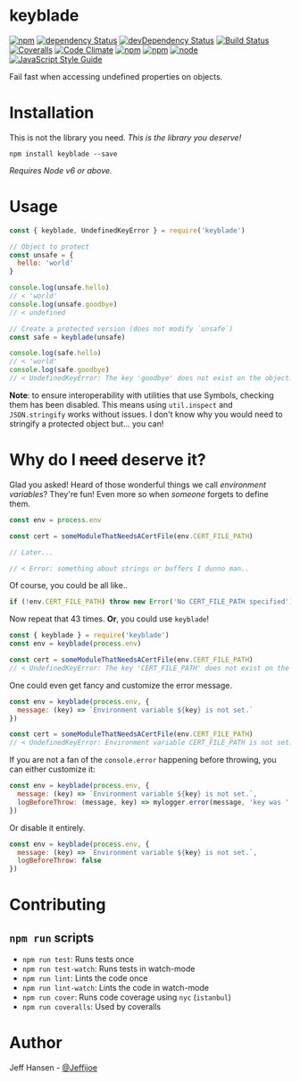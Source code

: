 # keyblade

[![npm](https://img.shields.io/npm/v/keyblade.svg?maxAge=1000)](https://www.npmjs.com/package/keyblade)
[![dependency Status](https://img.shields.io/david/jeffijoe/keyblade.svg?maxAge=1000)](https://david-dm.org/jeffijoe/keyblade)
[![devDependency Status](https://img.shields.io/david/dev/jeffijoe/keyblade.svg?maxAge=1000)](https://david-dm.org/jeffijoe/keyblade)
[![Build Status](https://img.shields.io/travis/jeffijoe/keyblade.svg?maxAge=1000)](https://travis-ci.org/jeffijoe/keyblade)
[![Coveralls](https://img.shields.io/coveralls/jeffijoe/keyblade.svg?maxAge=1000)](https://coveralls.io/github/jeffijoe/keyblade)
[![Code Climate](https://img.shields.io/codeclimate/github/jeffijoe/keyblade.svg?maxAge=1000)](https://codeclimate.com/github/jeffijoe/keyblade)
[![npm](https://img.shields.io/npm/dt/keyblade.svg?maxAge=1000)](https://www.npmjs.com/package/keyblade)
[![npm](https://img.shields.io/npm/l/keyblade.svg?maxAge=1000)](https://github.com/jeffijoe/keyblade/blob/master/LICENSE.md)
[![node](https://img.shields.io/node/v/keyblade.svg?maxAge=1000)](https://www.npmjs.com/package/keyblade)
[![JavaScript Style Guide](https://img.shields.io/badge/code%20style-standard-brightgreen.svg)](http://standardjs.com/)

Fail fast when accessing undefined properties on objects.

# Installation

This is not the library you need. _This is the library you deserve!_

```
npm install keyblade --save
```

_Requires Node v6 or above._

# Usage

```js
const { keyblade, UndefinedKeyError } = require('keyblade')

// Object to protect
const unsafe = {
  hello: 'world'
}

console.log(unsafe.hello)
// < 'world'
console.log(unsafe.goodbye)
// < undefined

// Create a protected version (does not modify `unsafe`)
const safe = keyblade(unsafe)

console.log(safe.hello)
// < 'world'
console.log(safe.goodbye)
// < UndefinedKeyError: The key 'goodbye' does not exist on the object.
```

**Note**: to ensure interoperability with utilities that use Symbols, checking them has been disabled. This means using `util.inspect` and `JSON.stringify` works without issues. I don't know why you would need to stringify a protected object but... you can!

# Why do I <strike>need</strike> deserve it?

Glad you asked! Heard of those wonderful things we call _environment variables_? They're fun! Even more so when _someone_ forgets to define them.

```js
const env = process.env

const cert = someModuleThatNeedsACertFile(env.CERT_FILE_PATH)

// Later...

// < Error: something about strings or buffers I dunno man..
```

Of course, you could be all like..

```js
if (!env.CERT_FILE_PATH) throw new Error('No CERT_FILE_PATH specified')
```

Now repeat that 43 times. **Or**, you could use `keyblade`!

```js
const { keyblade } = require('keyblade')
const env = keyblade(process.env)

const cert = someModuleThatNeedsACertFile(env.CERT_FILE_PATH)
// < UndefinedKeyError: The key 'CERT_FILE_PATH' does not exist on the object.
```

One could even get fancy and customize the error message.

```js
const env = keyblade(process.env, {
  message: (key) => `Environment variable ${key} is not set.`
})

const cert = someModuleThatNeedsACertFile(env.CERT_FILE_PATH)
// < UndefinedKeyError: Environment variable CERT_FILE_PATH is not set.
```

If you are not a fan of the `console.error` happening before throwing, you can either customize it:

```js
const env = keyblade(process.env, {
  message: (key) => `Environment variable ${key} is not set.`,
  logBeforeThrow: (message, key) => mylogger.error(message, 'key was ' + key)
})
```

Or disable it entirely.

```js
const env = keyblade(process.env, {
  message: (key) => `Environment variable ${key} is not set.`,
  logBeforeThrow: false
})
```

# Contributing

## `npm run` scripts

* `npm run test`: Runs tests once
* `npm run test-watch`: Runs tests in watch-mode
* `npm run lint`: Lints the code once
* `npm run lint-watch`: Lints the code in watch-mode
* `npm run cover`: Runs code coverage using `nyc` (`istanbul`)
* `npm run coveralls`: Used by coveralls


# Author

Jeff Hansen - [@Jeffijoe](https://twitter.com/Jeffijoe)
